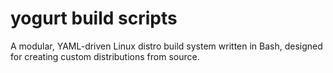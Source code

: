 # yogurt build scripts
A modular, YAML-driven Linux distro build system written in Bash, designed for creating custom distributions from source.
